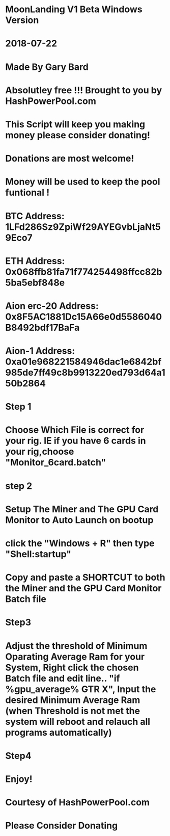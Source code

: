 # MoonLanding V1 Beta Windows Version
# 2018-07-22
# Made By Gary Bard 
# Absolutley free !!! Brought to you by HashPowerPool.com
# This Script will keep you making money please consider donating!

# Donations are most welcome!
# Money will be used to keep the pool funtional !
# BTC Address: 1LFd286Sz9ZpiWf29AYEGvbLjaNt59Eco7
# ETH Address: 0x068ffb81fa71f774254498ffcc82b5ba5ebf848e
# Aion erc-20 Address: 0x8F5AC1881Dc15A66e0d5586040B8492bdf17BaFa
# Aion-1 Address: 0xa01e968221584946dac1e6842bf985de7ff49c8b9913220ed793d64a150b2864

# Step 1
# Choose Which File is correct for your rig. IE if you have 6 cards in your rig,choose "Monitor_6card.batch"

# step 2
# Setup The Miner and The GPU Card Monitor to Auto Launch on bootup
# click the "Windows + R" then type "Shell:startup"
# Copy and paste a SHORTCUT to both the Miner and the GPU Card Monitor Batch file

# Step3
# Adjust the threshold of Minimum Oparating Average Ram for your System, Right click the chosen Batch file  and edit line.. "if %gpu_average% GTR X", Input the desired Minimum Average Ram  (when Threshold is not met the system will reboot and relauch all programs automatically)

# Step4
# Enjoy!
# Courtesy of HashPowerPool.com
# Please Consider Donating
